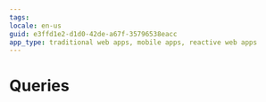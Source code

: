 ```yaml
---
tags: 
locale: en-us
guid: e3ffd1e2-d1d0-42de-a67f-35796538eacc
app_type: traditional web apps, mobile apps, reactive web apps
---
```


# Queries
